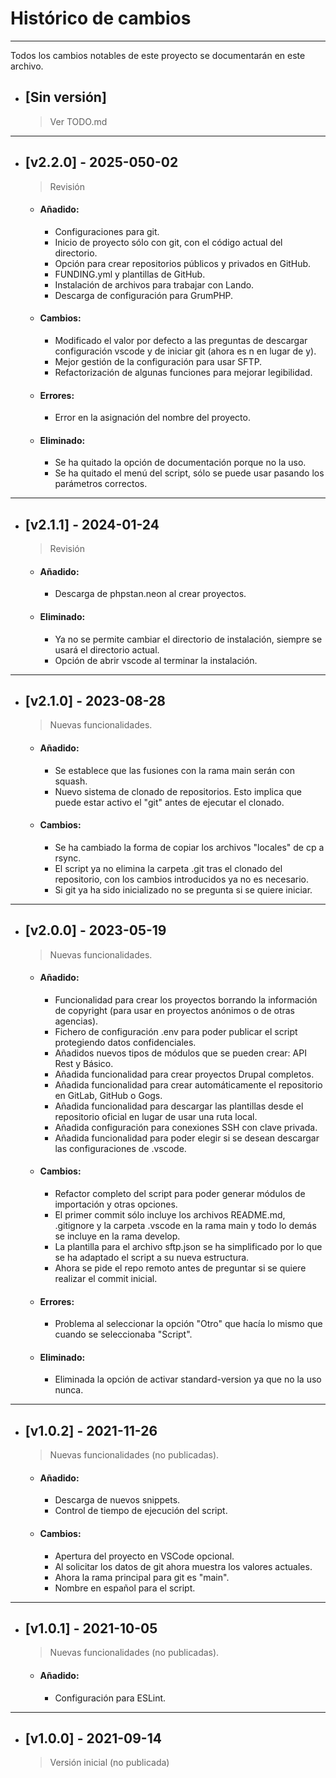 # Histórico de cambios
---
Todos los cambios notables de este proyecto se documentarán en este archivo.

* ## [Sin versión]
  > Ver TODO.md

---
* ## [v2.2.0] - 2025-050-02
  > Revisión

  * #### Añadido:
    - Configuraciones para git.
    - Inicio de proyecto sólo con git, con el código actual del directorio.
    - Opción para crear repositorios públicos y privados en GitHub.
    - FUNDING.yml y plantillas de GitHub.
    - Instalación de archivos para trabajar con Lando.
    - Descarga de configuración para GrumPHP.

  * #### Cambios:
    - Modificado el valor por defecto a las preguntas de descargar configuración
      vscode y de iniciar git (ahora es n en lugar de y).
    - Mejor gestión de la configuración para usar SFTP.
    - Refactorización de algunas funciones para mejorar legibilidad.

  * #### Errores:
    - Error en la asignación del nombre del proyecto.

  * #### Eliminado:
    - Se ha quitado la opción de documentación porque no la uso.
    - Se ha quitado el menú del script, sólo se puede usar pasando los
      parámetros correctos.

---
* ## [v2.1.1] - 2024-01-24
  > Revisión

  * #### Añadido:
    - Descarga de phpstan.neon al crear proyectos.

  * #### Eliminado:
    - Ya no se permite cambiar el directorio de instalación, siempre se usará el
      directorio actual.
    - Opción de abrir vscode al terminar la instalación.

---
* ## [v2.1.0] - 2023-08-28
  > Nuevas funcionalidades.

  * #### Añadido:
    - Se establece que las fusiones con la rama main serán con squash.
    - Nuevo sistema de clonado de repositorios. Esto implica que puede estar
      activo el "git" antes de ejecutar el clonado.

  * #### Cambios:
    - Se ha cambiado la forma de copiar los archivos "locales" de cp a rsync.
    - El script ya no elimina la carpeta .git tras el clonado del repositorio,
      con los cambios introducidos ya no es necesario.
    - Si git ya ha sido inicializado no se pregunta si se quiere iniciar.

---
* ## [v2.0.0] - 2023-05-19
  > Nuevas funcionalidades.

  * #### Añadido:
    - Funcionalidad para crear los proyectos borrando la información de
      copyright (para usar en proyectos anónimos o de otras agencias).
    - Fichero de configuración .env para poder publicar el script protegiendo
      datos confidenciales.
    - Añadidos nuevos tipos de módulos que se pueden crear: API Rest y Básico.
    - Añadida funcionalidad para crear proyectos Drupal completos.
    - Añadida funcionalidad para crear automáticamente el repositorio en GitLab,
      GitHub o Gogs.
    - Añadida funcionalidad para descargar las plantillas desde el repositorio
      oficial en lugar de usar una ruta local.
    - Añadida configuración para conexiones SSH con clave privada.
    - Añadida funcionalidad para poder elegir si se desean descargar las
      configuraciones de .vscode.

  * #### Cambios:
    - Refactor completo del script para poder generar módulos de importación y
      otras opciones.
    - El primer commit sólo incluye los archivos README.md, .gitignore y la
      carpeta .vscode en la rama main y todo lo demás se incluye en la rama
      develop.
    - La plantilla para el archivo sftp.json se ha simplificado por lo que se ha
      adaptado el script a su nueva estructura.
    - Ahora se pide el repo remoto antes de preguntar si se quiere realizar el
      commit inicial.

  * #### Errores:
    - Problema al seleccionar la opción "Otro" que hacía lo mismo que cuando se
      seleccionaba "Script".

  * #### Eliminado:
    - Eliminada la opción de activar standard-version ya que no la uso nunca.

---
* ## [v1.0.2] - 2021-11-26
  > Nuevas funcionalidades (no publicadas).

  * #### Añadido:
    - Descarga de nuevos snippets.
    - Control de tiempo de ejecución del script.

  * #### Cambios:
    - Apertura del proyecto en VSCode opcional.
    - Al solicitar los datos de git ahora muestra los valores actuales.
    - Ahora la rama principal para git es "main".
    - Nombre en español para el script.

---
* ## [v1.0.1] - 2021-10-05
  > Nuevas funcionalidades (no publicadas).

  * #### Añadido:
    - Configuración para ESLint.

---
* ## [v1.0.0] - 2021-09-14
  > Versión inicial (no publicada)